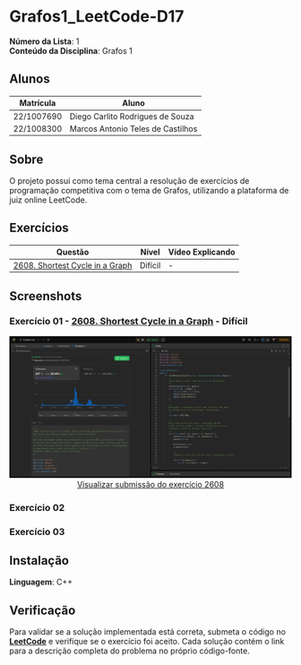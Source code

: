 # Grafos1_LeetCode-D17

**Número da Lista**: 1<br>
**Conteúdo da Disciplina**: Grafos 1<br>

## Alunos
|Matrícula | Aluno |
| -- | -- |
| 22/1007690  |  Diego Carlito Rodrigues de Souza  |
| 22/1008300  |  Marcos Antonio Teles de Castilhos |

## Sobre 
O projeto possui como tema central a resolução de exercícios de programação competitiva com o tema de Grafos, utilizando a plataforma de juiz online LeetCode.

## Exercícios

| Questão | Nível  | Vídeo Explicando |
|---------|--------|------------------|
| [2608. Shortest Cycle in a Graph](https://leetcode.com/problems/shortest-cycle-in-a-graph/description/) | Difícil | - |

## Screenshots

### Exercício 01 - [2608. Shortest Cycle in a Graph](https://github.com/projeto-de-algoritmos-2025/Grafos1_LeetCode-D17/blob/master/2608_Shortest_Cycle_Graph/solution.cpp) - Difícil

<div align="center">
  <img src="2608_Shortest_Cycle_Graph/image.png" alt="Submissão LeetCode 2608" />
  <br/>
  <a href="https://leetcode.com/problems/shortest-cycle-in-a-graph/submissions/1762051932">
    Visualizar submissão do exercício 2608
  </a>
</div>

### Exercício 02

### Exercício 03

## Instalação 
**Linguagem**: C++<br>

## Verificação

Para validar se a solução implementada está correta, submeta o código no **[LeetCode](https://leetcode.com/)** e verifique se o exercício foi aceito. Cada solução contém o link para a descrição completa do problema no próprio código-fonte.

